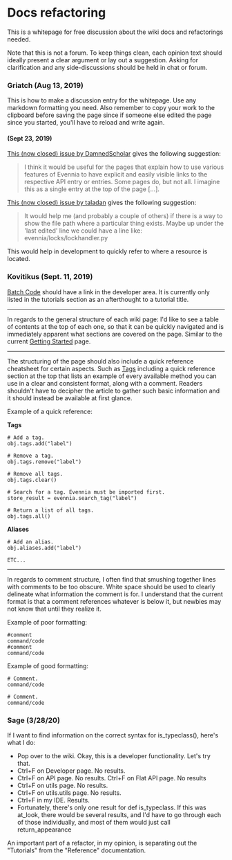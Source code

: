 # Docs refactoring

This is a whitepage for free discussion about the wiki docs and refactorings needed.

Note that this is not a forum. To keep things clean, each opinion text should ideally present a
clear argument or lay out a suggestion. Asking for clarification and any side-discussions should be
held in chat or forum.

### Griatch (Aug 13, 2019)

This is how to make a discussion entry for the whitepage. Use any markdown formatting you need. Also
remember to copy your work to the clipboard before saving the page since if someone else edited the
page since you started, you'll have to reload and write again.

#### (Sept 23, 2019)
    
[This (now closed) issue by DamnedScholar](https://github.com/evennia/evennia/issues/1431) gives the
following suggestion:
> I think it would be useful for the pages that explain how to use various features of Evennia to
have explicit and easily visible links to the respective API entry or entries. Some pages do, but
not all. I imagine this as a single entry at the top of the page [...].

[This (now closed) issue by taladan](https://github.com/evennia/evennia/issues/1578) gives the
following suggestion:
> It would help me (and probably a couple of others) if there is a way to show the file path where a
particular thing exists. Maybe up under the 'last edited' line we could have a line like:
evennia/locks/lockhandler.py

This would help in development to quickly refer to where a resource is located.
   

### Kovitikus (Sept. 11, 2019)

[Batch Code](./Batch-Code-Processor) should have a link in the developer area. It is currently only
listed in the tutorials section as an afterthought to a tutorial title.

***

In regards to the general structure of each wiki page: I'd like to see a table of contents at the
top of each one, so that it can be quickly navigated and is immediately apparent what sections are
covered on the page. Similar to the current [Getting Started](./Getting-Started) page.

***

The structuring of the page should also include a quick reference cheatsheet for certain aspects.
Such as [Tags](./Tags) including a quick reference section at the top that lists an example of every
available method you can use in a clear and consistent format, along with a comment. Readers
shouldn't have to decipher the article to gather such basic information and it should instead be
available at first glance.

Example of a quick reference:

**Tags**
```
# Add a tag.
obj.tags.add("label")

# Remove a tag.
obj.tags.remove("label")

# Remove all tags.
obj.tags.clear()

# Search for a tag. Evennia must be imported first.
store_result = evennia.search_tag("label")

# Return a list of all tags.
obj.tags.all()
```

**Aliases**
```
# Add an alias.
obj.aliases.add("label")

ETC...
```

***

In regards to comment structure, I often find that smushing together lines with comments to be too
obscure. White space should be used to clearly delineate what information the comment is for. I
understand that the current format is that a comment references whatever is below it, but newbies
may not know that until they realize it.

Example of poor formatting:
```
#comment
command/code
#comment
command/code
```

Example of good formatting:
```
# Comment.
command/code

# Comment.
command/code
```

### Sage (3/28/20)

If I want to find information on the correct syntax for is_typeclass(), here's what I do:
* Pop over to the wiki. Okay, this is a developer functionality. Let's try that.
* Ctrl+F on Developer page. No results.
* Ctrl+F on API page. No results. Ctrl+F on Flat API page. No results
* Ctrl+F on utils page. No results.
* Ctrl+F on utils.utils page. No results.
* Ctrl+F in my IDE. Results.
* Fortunately, there's only one result for def is_typeclass. If this was at_look, there would be
several results, and I'd have to go through each of those individually, and most of them would just
call return_appearance

An important part of a refactor, in my opinion, is separating out the "Tutorials" from the
"Reference" documentation.
